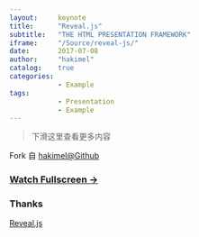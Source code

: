 ```yaml
---
layout:     keynote
title:      "Reveal.js"
subtitle:   "THE HTML PRESENTATION FRAMEWORK"
iframe:     "/Source/reveal-js/"
date:       2017-07-08
author:     "hakimel"
catalog:    true
categories:  
            - Example
tags:
            - Presentation
            - Example
---
```



> 下滑这里查看更多内容

Fork 自 [hakimel@Github](https://github.com/hakimel/reveal-js)


### [Watch Fullscreen →](/Source/reveal-js/)

<div class="visible-md visible-lg">
<!--
<img src="/**qrcode.png" width="350"/>
<small class="img-hint">你也可以通过扫描二维码在手机上观看</small>
-->
</div>


### Thanks

[Reveal.js](http://lab.hakim.se/reveal-js)
